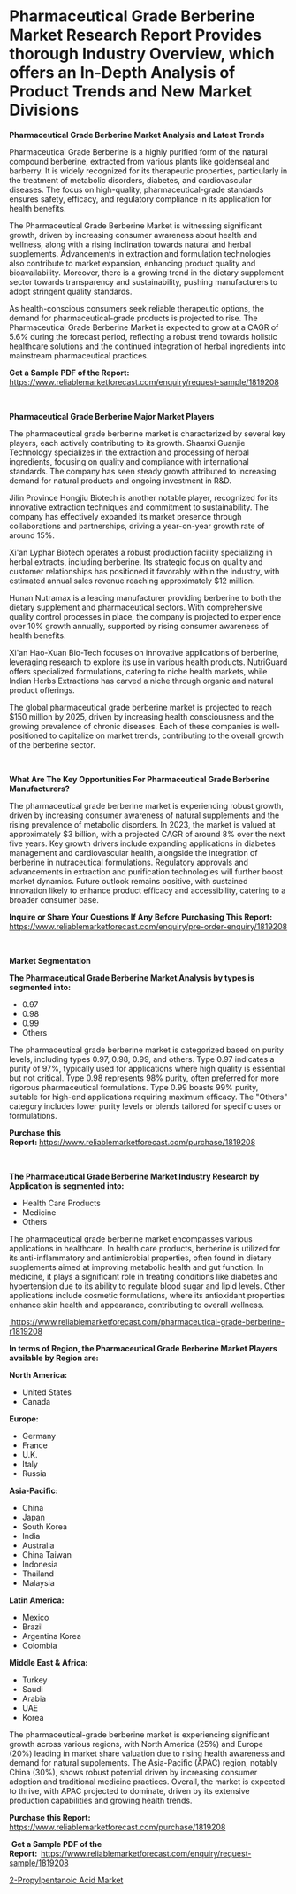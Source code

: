 <p><h1>Pharmaceutical Grade Berberine Market Research Report Provides thorough Industry Overview, which offers an In-Depth Analysis of Product Trends and New Market Divisions</h1></p><p><strong>Pharmaceutical Grade Berberine Market Analysis and Latest Trends</strong></p>
<p><p>Pharmaceutical Grade Berberine is a highly purified form of the natural compound berberine, extracted from various plants like goldenseal and barberry. It is widely recognized for its therapeutic properties, particularly in the treatment of metabolic disorders, diabetes, and cardiovascular diseases. The focus on high-quality, pharmaceutical-grade standards ensures safety, efficacy, and regulatory compliance in its application for health benefits.</p><p>The Pharmaceutical Grade Berberine Market is witnessing significant growth, driven by increasing consumer awareness about health and wellness, along with a rising inclination towards natural and herbal supplements. Advancements in extraction and formulation technologies also contribute to market expansion, enhancing product quality and bioavailability. Moreover, there is a growing trend in the dietary supplement sector towards transparency and sustainability, pushing manufacturers to adopt stringent quality standards.</p><p>As health-conscious consumers seek reliable therapeutic options, the demand for pharmaceutical-grade products is projected to rise. The Pharmaceutical Grade Berberine Market is expected to grow at a CAGR of 5.6% during the forecast period, reflecting a robust trend towards holistic healthcare solutions and the continued integration of herbal ingredients into mainstream pharmaceutical practices.</p></p>
<p><strong>Get a Sample PDF of the Report:&nbsp;</strong> <a href="https://www.reliablemarketforecast.com/enquiry/request-sample/1819208?utm_campaign=2274&utm_medium=2&utm_source=Github&utm_content=ia&utm_term=02022025&utm_id=pharmaceutical-grade-berberine">https://www.reliablemarketforecast.com/enquiry/request-sample/1819208</a></p>
<p>&nbsp;</p>
<p><strong>Pharmaceutical Grade Berberine Major Market Players</strong></p>
<p><p>The pharmaceutical grade berberine market is characterized by several key players, each actively contributing to its growth. Shaanxi Guanjie Technology specializes in the extraction and processing of herbal ingredients, focusing on quality and compliance with international standards. The company has seen steady growth attributed to increasing demand for natural products and ongoing investment in R&D.</p><p>Jilin Province Hongjiu Biotech is another notable player, recognized for its innovative extraction techniques and commitment to sustainability. The company has effectively expanded its market presence through collaborations and partnerships, driving a year-on-year growth rate of around 15%. </p><p>Xi'an Lyphar Biotech operates a robust production facility specializing in herbal extracts, including berberine. Its strategic focus on quality and customer relationships has positioned it favorably within the industry, with estimated annual sales revenue reaching approximately $12 million.</p><p>Hunan Nutramax is a leading manufacturer providing berberine to both the dietary supplement and pharmaceutical sectors. With comprehensive quality control processes in place, the company is projected to experience over 10% growth annually, supported by rising consumer awareness of health benefits.</p><p>Xi'an Hao-Xuan Bio-Tech focuses on innovative applications of berberine, leveraging research to explore its use in various health products. NutriGuard offers specialized formulations, catering to niche health markets, while Indian Herbs Extractions has carved a niche through organic and natural product offerings.</p><p>The global pharmaceutical grade berberine market is projected to reach $150 million by 2025, driven by increasing health consciousness and the growing prevalence of chronic diseases. Each of these companies is well-positioned to capitalize on market trends, contributing to the overall growth of the berberine sector.</p></p>
<p>&nbsp;</p>
<p><strong>What Are The Key Opportunities For Pharmaceutical Grade Berberine Manufacturers?</strong></p>
<p><p>The pharmaceutical grade berberine market is experiencing robust growth, driven by increasing consumer awareness of natural supplements and the rising prevalence of metabolic disorders. In 2023, the market is valued at approximately $3 billion, with a projected CAGR of around 8% over the next five years. Key growth drivers include expanding applications in diabetes management and cardiovascular health, alongside the integration of berberine in nutraceutical formulations. Regulatory approvals and advancements in extraction and purification technologies will further boost market dynamics. Future outlook remains positive, with sustained innovation likely to enhance product efficacy and accessibility, catering to a broader consumer base.</p></p>
<p><strong>Inquire or Share Your Questions If Any Before Purchasing This Report:</strong> <a href="https://www.reliablemarketforecast.com/enquiry/pre-order-enquiry/1819208?utm_campaign=2274&utm_medium=2&utm_source=Github&utm_content=ia&utm_term=02022025&utm_id=pharmaceutical-grade-berberine">https://www.reliablemarketforecast.com/enquiry/pre-order-enquiry/1819208</a></p>
<p>&nbsp;</p>
<p><strong>Market Segmentation</strong></p>
<p><strong>The Pharmaceutical Grade Berberine Market Analysis by types is segmented into:</strong></p>
<p><ul><li>0.97</li><li>0.98</li><li>0.99</li><li>Others</li></ul></p>
<p><p>The pharmaceutical grade berberine market is categorized based on purity levels, including types 0.97, 0.98, 0.99, and others. Type 0.97 indicates a purity of 97%, typically used for applications where high quality is essential but not critical. Type 0.98 represents 98% purity, often preferred for more rigorous pharmaceutical formulations. Type 0.99 boasts 99% purity, suitable for high-end applications requiring maximum efficacy. The "Others" category includes lower purity levels or blends tailored for specific uses or formulations.</p></p>
<p><strong>Purchase this Report:&nbsp;</strong><a href="https://www.reliablemarketforecast.com/purchase/1819208?utm_campaign=2274&utm_medium=2&utm_source=Github&utm_content=ia&utm_term=02022025&utm_id=pharmaceutical-grade-berberine">https://www.reliablemarketforecast.com/purchase/1819208</a></p>
<p>&nbsp;</p>
<p><strong>The Pharmaceutical Grade Berberine Market Industry Research by Application is segmented into:</strong></p>
<p><ul><li>Health Care Products</li><li>Medicine</li><li>Others</li></ul></p>
<p><p>The pharmaceutical grade berberine market encompasses various applications in healthcare. In health care products, berberine is utilized for its anti-inflammatory and antimicrobial properties, often found in dietary supplements aimed at improving metabolic health and gut function. In medicine, it plays a significant role in treating conditions like diabetes and hypertension due to its ability to regulate blood sugar and lipid levels. Other applications include cosmetic formulations, where its antioxidant properties enhance skin health and appearance, contributing to overall wellness.</p></p>
<p><a href="https://www.reliablemarketforecast.com/pharmaceutical-grade-berberine-r1819208?utm_campaign=2274&utm_medium=2&utm_source=Github&utm_content=ia&utm_term=02022025&utm_id=pharmaceutical-grade-berberine">&nbsp;https://www.reliablemarketforecast.com/pharmaceutical-grade-berberine-r1819208</a></p>
<p><strong>In terms of Region, the Pharmaceutical Grade Berberine Market Players available by Region are:</strong></p>
<p>
    <p> <strong> North America: </strong>
        <ul>
            <li>United States</li>
            <li>Canada</li>
        </ul>
        </p> 
    <p> <strong> Europe: </strong>
        <ul>
            <li>Germany</li>
            <li>France</li>
            <li>U.K.</li>
            <li>Italy</li>
            <li>Russia</li>
        </ul>
        </p> 
    <p> <strong> Asia-Pacific: </strong>
        <ul>
            <li>China</li>
            <li>Japan</li>
            <li>South Korea</li>
            <li>India</li>
            <li>Australia</li>
            <li>China Taiwan</li>
            <li>Indonesia</li>
            <li>Thailand</li>
            <li>Malaysia</li>
        </ul>
        </p> 
    <p> <strong> Latin America: </strong>
        <ul>
            <li>Mexico</li>
            <li>Brazil</li>
            <li>Argentina Korea</li>
            <li>Colombia</li>
        </ul>
        </p> 
    <p> <strong> Middle East & Africa: </strong>
        <ul>
            <li>Turkey</li>
            <li>Saudi</li>
            <li>Arabia</li>
            <li>UAE</li>
            <li>Korea</li>
        </ul>
    </p>
    </p>
<p><p>The pharmaceutical-grade berberine market is experiencing significant growth across various regions, with North America (25%) and Europe (20%) leading in market share valuation due to rising health awareness and demand for natural supplements. The Asia-Pacific (APAC) region, notably China (30%), shows robust potential driven by increasing consumer adoption and traditional medicine practices. Overall, the market is expected to thrive, with APAC projected to dominate, driven by its extensive production capabilities and growing health trends.</p></p>
<p><strong>Purchase this Report: </strong><a href="https://www.reliablemarketforecast.com/purchase/1819208?utm_campaign=2274&utm_medium=2&utm_source=Github&utm_content=ia&utm_term=02022025&utm_id=pharmaceutical-grade-berberine">https://www.reliablemarketforecast.com/purchase/1819208</a></p>
<p>&nbsp;<strong>Get a Sample PDF of the Report:&nbsp;&nbsp;</strong><a href="https://www.reliablemarketforecast.com/enquiry/request-sample/1819208?utm_campaign=2274&utm_medium=2&utm_source=Github&utm_content=ia&utm_term=02022025&utm_id=pharmaceutical-grade-berberine">https://www.reliablemarketforecast.com/enquiry/request-sample/1819208</a></p>
<p><strong></strong></p>
<p><p><a href="https://github.com/dierdrecrichton210/Market-Research-Report-List-1/blob/main/2-propylpentanoic-acid-market.md?utm_campaign=2274&utm_medium=2&utm_source=Github&utm_content=ia&utm_term=02022025&utm_id=pharmaceutical-grade-berberine">2-Propylpentanoic Acid Market</a></p></p>
